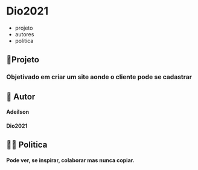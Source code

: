 #	Dio2021

- projeto
- autores
- politica



## :open_file_folder:Projeto 

###	Objetivado em criar um site aonde o cliente pode se cadastrar 

##	:bust_in_silhouette: Autor

####		Adeilson

####  Dio2021



##		:policeman: Politica

####  Pode ver, se inspirar, colaborar mas nunca copiar.











